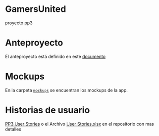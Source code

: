 # GamersUnited
proyecto pp3
# Anteproyecto
El anteproyecto está definido en este [documento](https://drive.google.com/file/d/1Qs5E6DYQLrGiizaLAWP8_3dCXG5wlk0d/view?usp=sharing)
# Mockups
En la carpeta [`mockups`](/mockups/) se encuentran los mockups de la app.
# Historias de usuario
[PP3 User Stories](https://github.com/users/germandgm/projects/1/views/1)
o
el Archivo [User Stories.xlsx](https://github.com/germandgm/GamersUnited/blob/main/User%20Stories.xlsx) en el repositorio con mas detalles
